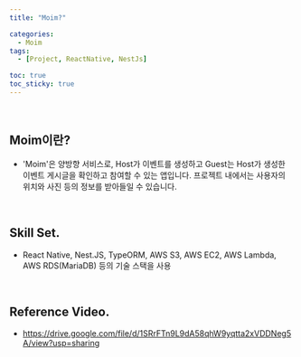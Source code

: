 ```yaml
---
title: "Moim?"

categories:
  - Moim
tags:
  - [Project, ReactNative, NestJs]

toc: true
toc_sticky: true
---
```


​    

## Moim이란?

- 'Moim'은 양방향 서비스로, Host가 이벤트를 생성하고 Guest는 Host가 생성한 이벤트 게시글을 확인하고 참여할 수 있는 앱입니다. 프로젝트 내에서는 사용자의 위치와 사진 등의 정보를 받아들일 수 있습니다.

​    

## Skill Set.

- React Native, Nest.JS, TypeORM, AWS S3, AWS EC2, AWS Lambda, AWS RDS(MariaDB) 등의 기술 스택을 사용

​    

## Reference Video.

- <https://drive.google.com/file/d/1SRrFTn9L9dA58qhW9yqtta2xVDDNeg5A/view?usp=sharing>

